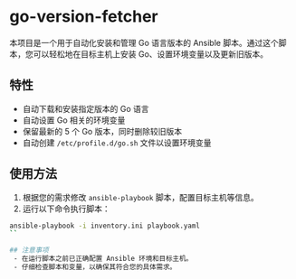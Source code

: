# go-version-fetcher

本项目是一个用于自动化安装和管理 Go 语言版本的 Ansible 脚本。通过这个脚本，您可以轻松地在目标主机上安装 Go、设置环境变量以及更新旧版本。

## 特性

- 自动下载和安装指定版本的 Go 语言
- 自动设置 Go 相关的环境变量
- 保留最新的 5 个 Go 版本，同时删除较旧版本
- 自动创建 `/etc/profile.d/go.sh` 文件以设置环境变量

## 使用方法

1. 根据您的需求修改 `ansible-playbook` 脚本，配置目标主机等信息。
2. 运行以下命令执行脚本：

```bash
ansible-playbook -i inventory.ini playbook.yaml
``

## 注意事项
 - 在运行脚本之前已正确配置 Ansible 环境和目标主机。
 - 仔细检查脚本和变量，以确保其符合您的具体需求。
